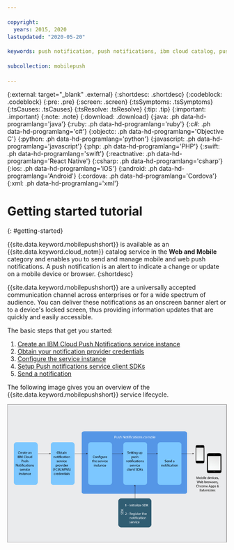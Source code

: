 ```yaml
---

copyright:
  years: 2015, 2020
lastupdated: "2020-05-20"

keywords: push notification, push notifications, ibm cloud catalog, push service client sdk, notification provider, getting started

subcollection: mobilepush

---
```


{:external: target="_blank" .external}
{:shortdesc: .shortdesc}
{:codeblock: .codeblock}
{:pre: .pre}
{:screen: .screen}
{:tsSymptoms: .tsSymptoms}
{:tsCauses: .tsCauses}
{:tsResolve: .tsResolve}
{:tip: .tip}
{:important: .important}
{:note: .note}
{:download: .download}
{:java: .ph data-hd-programlang='java'}
{:ruby: .ph data-hd-programlang='ruby'}
{:c#: .ph data-hd-programlang='c#'}
{:objectc: .ph data-hd-programlang='Objective C'}
{:python: .ph data-hd-programlang='python'}
{:javascript: .ph data-hd-programlang='javascript'}
{:php: .ph data-hd-programlang='PHP'}
{:swift: .ph data-hd-programlang='swift'}
{:reactnative: .ph data-hd-programlang='React Native'}
{:csharp: .ph data-hd-programlang='csharp'}
{:ios: .ph data-hd-programlang='iOS'}
{:android: .ph data-hd-programlang='Android'}
{:cordova: .ph data-hd-programlang='Cordova'}
{:xml: .ph data-hd-programlang='xml'}

# Getting started tutorial
{: #getting-started}

{{site.data.keyword.mobilepushshort}} is available as an {{site.data.keyword.cloud_notm}} catalog service in the **Web and Mobile** category and enables you to send and manage mobile and web push notifications. A push notification is an alert to indicate a change or update on a mobile device or browser.
{:shortdesc}

{{site.data.keyword.mobilepushshort}} are a universally accepted communication channel across enterprises or for a wide spectrum of audience. You can deliver these notifications as an onscreen banner alert or to a device's locked screen, thus providing information updates that are quickly and easily accessible.  

The basic steps that get you started:

1. [Create an IBM Cloud Push Notifications service instance](/docs/mobilepush?topic=mobilepush-push_step_1a)
1. [Obtain your notification provider credentials](/docs/mobilepush?topic=mobilepush-push_step_1)
1. [Configure the service instance](/docs/mobilepush?topic=mobilepush-push_step_2)
1. [Setup Push notifications service client SDKs](/docs/mobilepush?topic=mobilepush-push_step_3)
1. [Send a notification](/docs/mobilepush?topic=mobilepush-push_step_4)

The following image gives you an overview of the {{site.data.keyword.mobilepushshort}} service lifecycle.

![Push Overview](images/push_notification_lifecycle.jpg "Graphic outlining the basic steps from creating a service instance to sending notifications")
